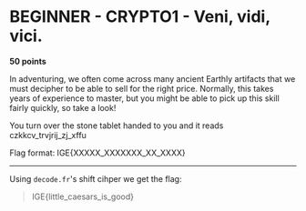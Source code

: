 # BEGINNER - CRYPTO1 - Veni, vidi, vici.

**50 points**

In adventuring, we often come across many ancient Earthly artifacts that we must decipher to be able to sell for the right price. Normally, this takes years of experience to master, but you might be able to pick up this skill fairly quickly, so take a look!

You turn over the stone tablet handed to you and it reads czkkcv_trvjrij_zj_xffu

Flag format: IGE{XXXXX_XXXXXXX_XX_XXXX}

___

Using `decode.fr`'s shift cihper we get the flag:

>IGE{little_caesars_is_good}
